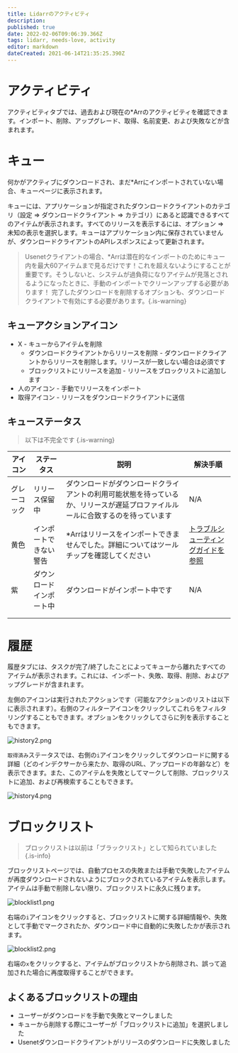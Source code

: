 ```yaml
---
title: Lidarrのアクティビティ
description: 
published: true
date: 2022-02-06T09:06:39.366Z
tags: lidarr, needs-love, activity
editor: markdown
dateCreated: 2021-06-14T21:35:25.390Z
---
```


# アクティビティ

アクティビティタブでは、過去および現在の\*Arrのアクティビティを確認できます。インポート、削除、アップグレード、取得、名前変更、および失敗などが含まれます。

# キュー

何かがアクティブにダウンロードされ、まだ\*Arrにインポートされていない場合、キューページに表示されます。

キューには、アプリケーションが指定されたダウンロードクライアントのカテゴリ（設定 => ダウンロードクライアント => カテゴリ）にあると認識できるすべてのアイテムが表示されます。すべてのリリースを表示するには、オプション => 未知の表示を選択します。キューはアプリケーション内に保存されていませんが、ダウンロードクライアントのAPIレスポンスによって更新されます。

> Usenetクライアントの場合、\*Arrは潜在的なインポートのためにキュー内を最大60アイテムまで見るだけです！これを超えないようにすることが重要です。そうしないと、システムが過負荷になりアイテムが見落とされるようになったときに、手動のインポートでクリーンアップする必要があります！
> 完了したダウンロードを削除するオプションも、ダウンロードクライアントで有効にする必要があります。{.is-warning}

## キューアクションアイコン

- X - キューからアイテムを削除
  - ダウンロードクライアントからリリースを削除 - ダウンロードクライアントからリリースを削除します。リリースが一致しない場合は必須です
  - ブロックリストにリリースを追加 - リリースをブロックリストに追加します
- 人のアイコン - 手動でリリースをインポート
- 取得アイコン - リリースをダウンロードクライアントに送信

## キューステータス

> 以下は不完全です {.is-warning}

| アイコン    | ステータス               | 説明                                                                                           | 解決手順                                                 |
| ----------- | ------------------------ | ---------------------------------------------------------------------------------------------- | -------------------------------------------------------- |
| グレーコック | リリース保留中           | ダウンロードがダウンロードクライアントの利用可能状態を待っているか、リリースが遅延プロファイルルールに合致するのを待っています | N/A                                                      |
| 黄色        | インポートできない警告   | \*Arrはリリースをインポートできませんでした。詳細についてはツールチップを確認してください                 | [トラブルシューティングガイドを参照](/lidarr/troubleshooting) |
| 紫          | ダウンロードインポート中 | ダウンロードがインポート中です                                                               | N/A                                                      |
|             |                          |                                                                                                |                                                          |
|             |                          |                                                                                                |                                                          |

# 履歴

履歴タブには、タスクが完了/終了したことによってキューから離れたすべてのアイテムが表示されます。これには、インポート、失敗、取得、削除、およびアップグレードが含まれます。

左側のアイコンは実行されたアクションです（可能なアクションのリストは以下に表示されます）。右側のフィルターアイコンをクリックしてこれらをフィルタリングすることもできます。オプションをクリックしてさらに列を表示することもできます。

![history2.png](/assets/lidarr/history2.png)

`取得済み`ステータスでは、右側の`i`アイコンをクリックしてダウンロードに関する詳細（どのインデクサーから来たか、取得のURL、アップロードの年齢など）を表示できます。また、このアイテムを失敗としてマークして削除、ブロックリストに追加、および再検索することもできます。

![history4.png](/assets/lidarr/history4.png)

# ブロックリスト

> ブロックリストは以前は「ブラックリスト」として知られていました {.is-info}

ブロックリストページでは、自動プロセスの失敗または手動で失敗したアイテムが再度ダウンロードされないようにブロックされているアイテムを表示します。アイテムは手動で削除しない限り、ブロックリストに永久に残ります。

![blocklist1.png](/assets/lidarr/blocklist1.png)

右端の`i`アイコンをクリックすると、ブロックリストに関する詳細情報や、失敗として手動でマークされたか、ダウンロード中に自動的に失敗したかが表示されます。

![blocklist2.png](/assets/lidarr/blocklist2.png)

右端の`x`をクリックすると、アイテムがブロックリストから削除され、誤って追加された場合に再度取得することができます。

## よくあるブロックリストの理由

- ユーザーがダウンロードを手動で失敗とマークしました
- キューから削除する際にユーザーが「ブロックリストに追加」を選択しました
- Usenetダウンロードクライアントがリリースのダウンロードに失敗しました